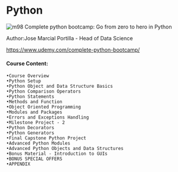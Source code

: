 # Python

![m98](https://user-images.githubusercontent.com/29937202/41457109-31e662b2-70a0-11e8-84c4-09216ce1a2e4.png)
Complete python bootcamp: Go from zero to hero in Python 

Author:Jose Marcial Portilla - Head of Data Science

https://www.udemy.com/complete-python-bootcamp/

#### Course Content:
```
•Course Overview
•Python Setup
•Python Object and Data Structure Basics
•Python Comparison Operators
•Python Statements
•Methods and Function
•Object Oriented Programming
•Modules and Packages
•Errors and Exceptions Handling
•Milestone Project - 2
•Python Decorators
•Python Generators
•Final Capstone Python Project
•Advanced Python Modules
•Advanced Python Objects and Data Structures
•Bonus Material - Introduction to GUIs
•BONUS SPECIAL OFFERS
•APPENDIX

